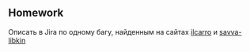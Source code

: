 ## Homework

Описать в Jira по одному багу, найденным на сайтах [ilcarro](https://ilcarro.web.app) и [savva-libkin](https://savva-libkin.com/)
